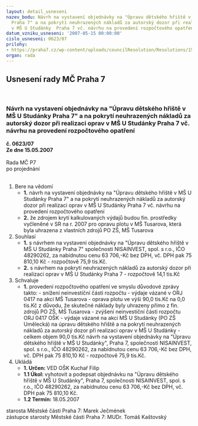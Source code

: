 ```yaml
---
layout: detail_usneseni
nazev_bodu: Návrh na vystavení objednávky na "Úpravu dětského hřiště v MŠ U Studánky
  Praha 7" a na pokrytí neuhrazených nákladů za autorský dozor při realizaci oprav
  v MŠ U Studánky  Praha 7 vč. návrhu na provedení rozpočtového opatření
datum_vzniku_usneseni: '2007-05-15 00:00:00'
cislo_usneseni: 0623/07
prilohy:
- https://praha7.cz/wp-content/uploads/councilResolution/Resolutions/15271/26-cenov%c3%a1_nab%c3%addka_-_p%c3%adskovi%c5%a1t%c4%9b1.xls
organ: rada
---
```

<div id="ucUsn_pList" class="usn">
	<span><h2>Usnesení rady MČ Praha 7 </h2>
<br></span><div class="standBody">
<span><h3>Návrh na vystavení objednávky na "Úpravu dětského hřiště v MŠ U Studánky Praha 7" a na pokrytí neuhrazených nákladů za autorský dozor při realizaci oprav v MŠ U Studánky  Praha 7 vč. návrhu na provedení rozpočtového opatření</h3></span><div class="center">
		<strong>č. 0623/07</strong><br>
	</div>
<div class="center">
		<strong>Ze dne 15.05.2007</strong><br><br>
	</div>Rada MČ P7<br> po projednání<br><br><ol>
<li>Bere na vědomí<ul>
<li>
<strong>1.</strong> návrh na vystavení objednávky na "Úpravu dětského hřiště v MŠ U Studánky Praha 7" a na pokrytí neuhrazených nákladů za autorský dozor při realizaci oprav v MŠ U Studánky  Praha 7 vč. návrhu na provedení rozpočtového opatření </li>
<li>
<strong>2.</strong> že zdrojem krytí kalkulovaných výdajů budou fin. prostředky vyčleněné v SR na r. 2007 pro opravu plotu v MŠ Tusarova, která byla uhrazena z vlastních zdrojů PO ZŠ, MŠ Tusarova</li>
</ul>
</li>
<li>Souhlasí<ul>
<li>
<strong>1.</strong> s návrhem na vystavení objednávky na "Úpravu dětského hřiště v MŠ U Studánky Praha 7" společnosti  NISAINVEST, spol. s r.o., IČO 48290262, za nabídnutou cenu 63 706,-Kč bez DPH, vč. DPH pak 75 810,10 Kč - rozpočtově 75,9 tis.Kč.</li>
<li>
<strong>2.</strong> s návrhem na pokrytí neuhrazených nákladů za autorský dozor při realizaci oprav v MŠ U Studánky Praha 7 - rozpočtově 14,1 tis.Kč</li>
</ul>
</li>
<li>Schvaluje<ul><li>
<strong>1.</strong> provedení rozpočtového opatření ve smyslu důvodové zprávy takto: -  snížení  neinvestiční části rozpočtu - výdaje vázané v ORJ 0417 na akci MŠ Tusarova - oprava plotu ve výši 90,0 tis.Kč na 0,0 tis.Kč z důvodu, že skutečné náklady byly uhrazeny přímo z fin. zdrojů PO ZŠ, MŠ Tusarova    -  zvýšení  neinvestiční části rozpočtu ORJ 0417 OŠK  - výdaje vázané na akci MŠ U Studánky (PO ZŠ Umělecká) na úpravu dětského hřiště a na pokrytí neuhrazených nákladů za autorský dozor při realizaci oprav v MŠ U Studánky  - celkem objem 90,0 tis.Kč návrh na vystavení objednávky na "Úpravu dětského hřiště v MŠ U Studánky", Praha 7, společnosti  NISAINVEST, spol. s r.o., IČO 48290262, za nabídnutou cenu 63 706,-Kč bez DPH, vč. DPH pak 75 810,10 Kč - rozpočtově 75,9 tis.Kč. </li></ul>
</li>
<li>Ukládá<ul>
<li>
<strong>1. Určen: </strong>VED OŠK Kuchař Filip</li>
<li>
<strong>1.1 Úkol: </strong>vyhotovit a podepsat  objednávku na "Úpravu dětského hřiště v MŠ U Studánky", Praha 7, společnosti  NISAINVEST, spol. s r.o., IČO 48290262, za nabídnutou cenu 63 706,-Kč bez DPH, vč. DPH pak 75 810,10 Kč.   </li>
<li>
<strong>1.2 Termín: </strong>18.05.2007</li>
</ul>
</li>
</ol>starosta Městské části Praha 7: Marek Ječmének<br>zástupce starosty Městské části Praha 7: MUDr. Tomáš Kaštovský 
</div>
</div>